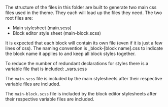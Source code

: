 The structure of the files in this folder are built to generate two main css files used in the theme. They each will load up the files they need. The two root files are:

- Main stylesheet (main.scss)
- Block editor style sheet (main-block.scss)

It is expected that each block will contain its own file (even if it is just a few lines of css). The naming convention is \_block-\[block name\].css to indicate the block name it applies to and keep all block styles together.

To reduce the number of redundant declarations for styles there is a variable file that is included: \_vars.scss

The `main.scss` file is included by the main stylesheets after their respective variable files are included.

The `main-block.scss` file is included by the block editor stylesheets after their respective variable files are included.
